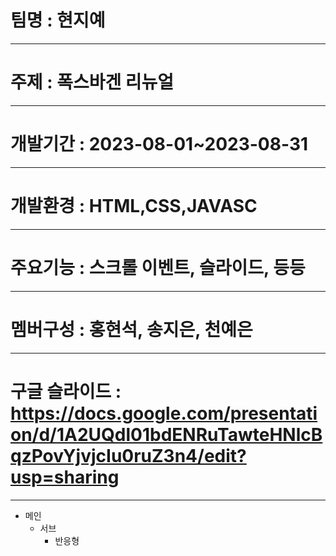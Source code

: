 # 팀명 : 현지예
***
# 주제 : 폭스바겐 리뉴얼
***
# 개발기간 : 2023-08-01~2023-08-31
***
# 개발환경 : HTML,CSS,JAVASC
***
# 주요기능 : 스크롤 이벤트, 슬라이드, 등등
***
# 멤버구성 : 홍현석, 송지은, 천예은
***
# 구글 슬라이드 : https://docs.google.com/presentation/d/1A2UQdl01bdENRuTawteHNlcBqzPovYjvjcIu0ruZ3n4/edit?usp=sharing
***
* 메인
  * 서브
    * 반응형
